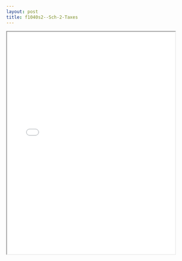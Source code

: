 ```yaml
---
layout: post
title: f1040s2--Sch-2-Taxes
---
```


<div class="pdf-container">
<iframe src="/ea/assets/pdfs/f1040s2--Sch-2-Taxes.pdf" height="600" width="90%" allowFullScreen="true"></iframe>
</div>

